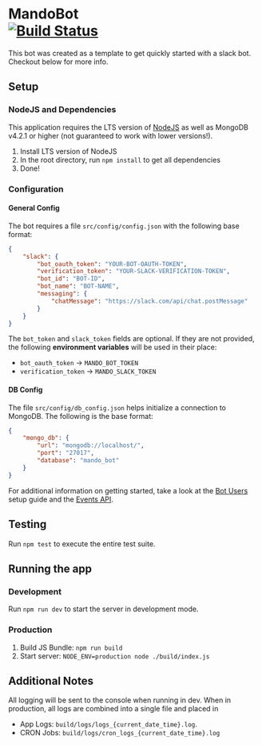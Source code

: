 # MandoBot <br/>[![Build Status](https://travis-ci.org/bill-ahmed/mando_bot.svg?branch=master)](https://travis-ci.org/bill-ahmed/mando_bot)

This bot was created as a template to get quickly started with a slack bot. Checkout below for more info.

## Setup

### NodeJS and Dependencies
This application requires the LTS version of [NodeJS](https://nodejs.org/en/download/) as well as MongoDB v4.2.1 or higher (not guaranteed to work with lower versions!).

1. Install LTS version of NodeJS
2. In the root directory, run `npm install` to get all dependencies
3. Done!

### Configuration
#### General Config
The bot requires a file `src/config/config.json` with the following base format:

```json
{
    "slack": {
        "bot_oauth_token": "YOUR-BOT-OAUTH-TOKEN",
        "verification_token": "YOUR-SLACK-VERIFICATION-TOKEN",
        "bot_id": "BOT-ID",
        "bot_name": "BOT-NAME",
        "messaging": {
            "chatMessage": "https://slack.com/api/chat.postMessage"
        }
    }
}
```
The `bot_token` and `slack_token` fields are optional. If they are not provided, the following **environment variables** will be used in their place:
* `bot_oauth_token` -> `MANDO_BOT_TOKEN`
* `verification_token` -> `MANDO_SLACK_TOKEN`

#### DB Config
The file `src/config/db_config.json` helps initialize a connection to MongoDB. The following is the base format:

```json
{
    "mongo_db": {
        "url": "mongodb://localhost/",
        "port": "27017",
        "database": "mando_bot"
    }
}
```

For additional information on getting started, take a look at the [Bot Users](https://api.slack.com/bot-users) setup guide and the [Events API](https://api.slack.com/events-api).

## Testing
Run `npm test` to execute the entire test suite.

## Running the app
### Development
Run `npm run dev` to start the server in development mode. 

### Production
1. Build JS Bundle: `npm run build`
2. Start server: `NODE_ENV=production node ./build/index.js`

## Additional Notes
All logging will be sent to the console when running in dev. When in production, all logs are combined into a single file and placed in 
* App Logs: `build/logs/logs_{current_date_time}.log`.
* CRON Jobs: `build/logs/cron_logs_{current_date_time}.log`